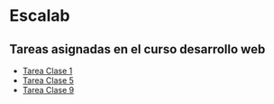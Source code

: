 # Escalab
## Tareas asignadas en el curso desarrollo web

- [Tarea Clase 1](https://arielarmijo.github.io/tarea-escalab/tarea-01/)
- [Tarea Clase 5](https://arielarmijo.github.io/tarea-escalab/tarea-03/)
- [Tarea Clase 9](https://arielarmijo.github.io/tarea-escalab/tarea-04/)
